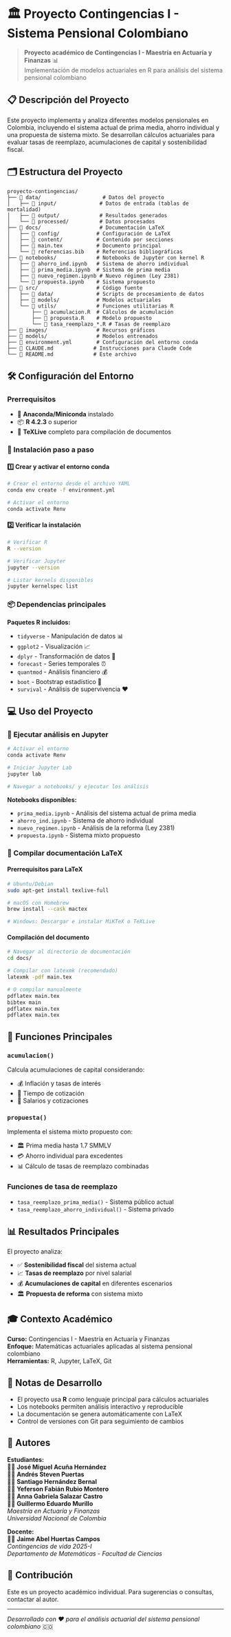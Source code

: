 # 🏛️ Proyecto Contingencias I - Sistema Pensional Colombiano

> **Proyecto académico de Contingencias I - Maestría en Actuaría y Finanzas** 📊  
> Implementación de modelos actuariales en R para análisis del sistema pensional colombiano

## 📋 Descripción del Proyecto

Este proyecto implementa y analiza diferentes modelos pensionales en Colombia, incluyendo el sistema actual de prima media, ahorro individual y una propuesta de sistema mixto. Se desarrollan cálculos actuariales para evaluar tasas de reemplazo, acumulaciones de capital y sostenibilidad fiscal.

## 🗂️ Estructura del Proyecto

```
proyecto-contingencias/
├── 📁 data/                    # Datos del proyecto
│   ├── 📁 input/              # Datos de entrada (tablas de mortalidad)
│   ├── 📁 output/             # Resultados generados
│   └── 📁 processed/          # Datos procesados
├── 📁 docs/                   # Documentación LaTeX
│   ├── 📁 config/            # Configuración de LaTeX
│   ├── 📁 content/           # Contenido por secciones
│   ├── 📄 main.tex           # Documento principal
│   └── 📄 referencias.bib    # Referencias bibliográficas
├── 📁 notebooks/             # Notebooks de Jupyter con kernel R
│   ├── 📓 ahorro_ind.ipynb   # Sistema de ahorro individual
│   ├── 📓 prima_media.ipynb  # Sistema de prima media
│   ├── 📓 nuevo_regimen.ipynb # Nuevo régimen (Ley 2381)
│   └── 📓 propuesta.ipynb    # Sistema propuesto
├── 📁 src/                   # Código fuente
│   ├── 📁 data/              # Scripts de procesamiento de datos
│   ├── 📁 models/            # Modelos actuariales
│   └── 📁 utils/             # Funciones utilitarias R
│       ├── 🔧 acumulacion.R  # Cálculos de acumulación
│       ├── 🔧 propuesta.R    # Modelo propuesto
│       └── 🔧 tasa_reemplazo_*.R # Tasas de reemplazo
├── 📁 images/                # Recursos gráficos
├── 📁 models/                # Modelos entrenados
├── 📄 environment.yml        # Configuración del entorno conda
├── 📄 CLAUDE.md             # Instrucciones para Claude Code
└── 📄 README.md             # Este archivo
```

## 🛠️ Configuración del Entorno

### Prerrequisitos
- 🐍 **Anaconda/Miniconda** instalado
- 📦 **R 4.2.3** o superior
- 📝 **TeXLive** completo para compilación de documentos

### 🚀 Instalación paso a paso

#### 1️⃣ Crear y activar el entorno conda

```bash
# Crear el entorno desde el archivo YAML
conda env create -f environment.yml

# Activar el entorno
conda activate Renv
```

#### 2️⃣ Verificar la instalación

```bash
# Verificar R
R --version

# Verificar Jupyter
jupyter --version

# Listar kernels disponibles
jupyter kernelspec list
```

### 📦 Dependencias principales

**Paquetes R incluidos:**
- `tidyverse` - Manipulación de datos 📊
- `ggplot2` - Visualización 📈
- `dplyr` - Transformación de datos 🔄
- `forecast` - Series temporales ⏰
- `quantmod` - Análisis financiero 💰
- `boot` - Bootstrap estadístico 🔢
- `survival` - Análisis de supervivencia ❤️

## 💻 Uso del Proyecto

### 🔬 Ejecutar análisis en Jupyter

```bash
# Activar el entorno
conda activate Renv

# Iniciar Jupyter Lab
jupyter lab

# Navegar a notebooks/ y ejecutar los análisis
```

**Notebooks disponibles:**
- `prima_media.ipynb` - Análisis del sistema actual de prima media
- `ahorro_ind.ipynb` - Sistema de ahorro individual  
- `nuevo_regimen.ipynb` - Análisis de la reforma (Ley 2381)
- `propuesta.ipynb` - Sistema mixto propuesto

### 📄 Compilar documentación LaTeX

#### Prerrequisitos para LaTeX
```bash
# Ubuntu/Debian
sudo apt-get install texlive-full

# macOS con Homebrew  
brew install --cask mactex

# Windows: Descargar e instalar MiKTeX o TeXLive
```

#### Compilación del documento
```bash
# Navegar al directorio de documentación
cd docs/

# Compilar con latexmk (recomendado)
latexmk -pdf main.tex

# O compilar manualmente
pdflatex main.tex
bibtex main
pdflatex main.tex  
pdflatex main.tex
```

## 🔧 Funciones Principales

### `acumulacion()`
Calcula acumulaciones de capital considerando:
- 💰 Inflación y tasas de interés
- 📅 Tiempo de cotización  
- 💼 Salarios y cotizaciones

### `propuesta()`
Implementa el sistema mixto propuesto con:
- 🏛️ Prima media hasta 1.7 SMMLV
- 💳 Ahorro individual para excedentes
- 📊 Cálculo de tasas de reemplazo combinadas

### Funciones de tasa de reemplazo
- `tasa_reemplazo_prima_media()` - Sistema público actual
- `tasa_reemplazo_ahorro_individual()` - Sistema privado

## 📊 Resultados Principales

El proyecto analiza:
- ✅ **Sostenibilidad fiscal** del sistema actual
- 📈 **Tasas de reemplazo** por nivel salarial
- 💰 **Acumulaciones de capital** en diferentes escenarios
- 🏛️ **Propuesta de reforma** con sistema mixto

## 🎓 Contexto Académico

**Curso:** Contingencias I - Maestría en Actuaría y Finanzas  
**Enfoque:** Matemáticas actuariales aplicadas al sistema pensional colombiano  
**Herramientas:** R, Jupyter, LaTeX, Git

## 📝 Notas de Desarrollo

- El proyecto usa **R** como lenguaje principal para cálculos actuariales
- Los notebooks permiten análisis interactivo y reproducible  
- La documentación se genera automáticamente con LaTeX
- Control de versiones con Git para seguimiento de cambios

## 👥 Autores

**Estudiantes:**  
👨‍🎓 **José Miguel Acuña Hernández**  
👨‍🎓 **Andrés Steven Puertas**  
👨‍🎓 **Santiago Hernández Bernal**  
👨‍🎓 **Yeferson Fabián Rubio Montero**  
👩‍🎓 **Anna Gabriela Salazar Castro**  
👨‍🎓 **Guillermo Eduardo Murillo**  
*Maestría en Actuaría y Finanzas*  
*Universidad Nacional de Colombia*

**Docente:**  
👨‍🏫 **Jaime Abel Huertas Campos**  
*Contingencias de vida 2025-I*  
*Departamento de Matemáticas - Facultad de Ciencias*

## 🤝 Contribución

Este es un proyecto académico individual. Para sugerencias o consultas, contactar al autor.

---

*Desarrollado con ❤️ para el análisis actuarial del sistema pensional colombiano* 🇨🇴